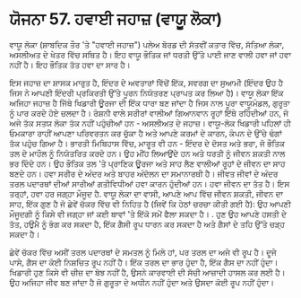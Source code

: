 # ਯੋਜਨਾ 57. ਹਵਾਈ ਜਹਾਜ਼ (ਵਾਯੂ ਲੋਕਾ)

ਵਾਯੂ ਲੋਕਾ (ਸ਼ਾਬਦਿਕ ਤੌਰ 'ਤੇ "ਹਵਾਈ ਜਹਾਜ਼") ਪਲੇਅ ਬੋਰਡ ਦੀ ਸੱਤਵੀਂ ਕਤਾਰ ਵਿੱਚ, ਸੱਤਿਆ ਲੋਕਾ, ਅਸਲੀਅਤ ਦੇ ਖੇਤਰ ਵਿੱਚ ਸਥਿਤ ਹੈ। ਇਹ ਵਾਯੂ ਭੌਤਿਕ ਜਾਂ ਧਰਤੀ ਉੱਤੇ ਪਾਈ ਜਾਣ ਵਾਲੀ ਹਵਾ ਜਾਂ ਹਵਾ ਨਹੀਂ ਹੈ। ਇਹ ਭੌਤਿਕ ਤੱਤ ਹਵਾ ਦਾ ਸਾਰ ਹੈ।

ਇਸ ਜਹਾਜ਼ ਦਾ ਸ਼ਾਸਕ ਮਾਰੁਤ ਹੈ, ਇੰਦਰ ਦੇ ਅਵਤਾਰਾਂ ਵਿੱਚੋਂ ਇੱਕ, ਸਵਰਗ ਦਾ ਸੁਆਮੀ (ਇੰਦਰ ਉਹ ਹੈ ਜਿਸ ਨੇ ਆਪਣੀ ਇੰਦਰੀ ਪ੍ਰਕਿਰਤੀ ਉੱਤੇ ਪੂਰਨ ਨਿਯੰਤਰਣ ਪ੍ਰਾਪਤ ਕਰ ਲਿਆ ਹੈ)। ਵਾਯੂ ਲੋਕਾ ਇੱਕ ਅਜਿਹਾ ਜਹਾਜ਼ ਹੈ ਜਿੱਥੇ ਖਿਡਾਰੀ ਊਰਜਾ ਦੀ ਇੱਕ ਧਾਰਾ ਬਣ ਜਾਂਦਾ ਹੈ ਜਿਸ ਨਾਲ ਪੂਰਾ ਵਾਯੂਮੰਡਲ, ਗੁਰੂਤਾ ਨੂੰ ਪਾਰ ਕਰਦੇ ਹੋਏ ਚਲਦਾ ਹੈ। ਰੋਸ਼ਨੀ ਵਾਲੇ ਸਰੀਰਾਂ ਵਾਲੀਆਂ ਗਿਆਨਵਾਨ ਰੂਹਾਂ ਇੱਥੇ ਰਹਿੰਦੀਆਂ ਹਨ, ਜੋ ਅਜੇ ਤੱਕ ਸਤਯ ਲੋਕਾ ਤੱਕ ਨਹੀਂ ਪਹੁੰਚੀਆਂ ਹਨ - ਅਸਲੀਅਤ ਦੇ ਜਹਾਜ਼। ਵਾਯੂ-ਲੋਕ ਖਿਡਾਰੀ ਪਹਿਲਾਂ ਹੀ ਓਮਕਾਰਾ ਰਾਹੀਂ ਆਪਣਾ ਪਰਿਵਰਤਨ ਕਰ ਚੁੱਕਾ ਹੈ ਅਤੇ ਆਪਣੇ ਕਰਮਾਂ ਦੇ ਕਾਰਨ, ਕੰਪਨ ਦੇ ਉੱਚੇ ਢੰਗਾਂ ਤੱਕ ਪਹੁੰਚ ਗਿਆ ਹੈ। ਭਾਰਤੀ ਮਿਥਿਹਾਸ ਵਿੱਚ, ਮਾਰੂਤ ਵੀ ਹਨ - ਇੰਦਰ ਦੇ ਦੋਸਤ ਅਤੇ ਭਰਾ, ਜੋ ਭੌਤਿਕ ਤਲ ਦੇ ਮਾਹੌਲ ਨੂੰ ਨਿਯੰਤਰਿਤ ਕਰਦੇ ਹਨ। ਉਹ ਮੀਂਹ ਲਿਆਉਂਦੇ ਹਨ ਅਤੇ ਧਰਤੀ ਨੂੰ ਜੀਵਨ ਸ਼ਕਤੀ ਨਾਲ ਭਰ ਦਿੰਦੇ ਹਨ। ਉਹ ਭੌਤਿਕ ਤਲ 'ਤੇ ਪ੍ਰਾਣਿਕ ਊਰਜਾ ਅਤੇ ਸਾਹ ਲੈਣ ਵਾਲੀਆਂ ਰੂਹਾਂ ਦੇ ਜੀਵਨ ਦਾ ਸਾਹ ਬਣਦੇ ਹਨ। ਹਵਾ ਸਰੀਰ ਦੇ ਅੰਦਰ ਅਤੇ ਬਾਹਰ ਅੰਦੋਲਨ ਦਾ ਸਮਾਨਾਰਥੀ ਹੈ। ਜੀਵਤ ਜੀਵਾਂ ਦੇ ਅੰਦਰ ਤਰਲ ਪਦਾਰਥਾਂ ਦੀਆਂ ਸਾਰੀਆਂ ਗਤੀਵਿਧੀਆਂ ਹਵਾ ਕਾਰਨ ਹੁੰਦੀਆਂ ਹਨ। ਹਵਾ ਜੀਵਨ ਦਾ ਤੱਤ ਹੈ। ਇਸ ਤਰ੍ਹਾਂ, ਹਵਾ ਹਰ ਜਗ੍ਹਾ ਮੌਜੂਦ ਹੈ. ਵਾਯੂ ਲੋਕਾ ਦਾ ਵਾਸੀ, ਆਪਣੇ ਆਪ ਵਿੱਚ ਜੀਵਨ ਸ਼ਕਤੀ, ਜੀਵਨ ਦਾ ਸਾਹ, ਇੱਕ ਗੁਣ ਹੈ ਜੋ ਛੇਵੇਂ ਚੱਕਰ ਵਿੱਚ ਵੀ ਨਿਹਿਤ ਹੈ (ਜਿਵੇਂ ਕਿ ਹੇਠਾਂ ਚਰਚਾ ਕੀਤੀ ਗਈ ਹੈ): ਉਹ ਆਪਣੀ ਮੌਜੂਦਗੀ ਨੂੰ ਕਿਸੇ ਵੀ ਜਗ੍ਹਾ ਜਾਂ ਕਈ ਥਾਵਾਂ 'ਤੇ ਇੱਕੋ ਸਮੇਂ ਫੈਲਾ ਸਕਦਾ ਹੈ। . ਹੁਣ ਉਹ ਆਪਣੇ ਹਸਤੀ ਦੇ ਤੱਤ, ਹਉਮੈ ਨੂੰ ਭੰਗ ਕਰ ਸਕਦਾ ਹੈ, ਇੱਕ ਗੈਸੀ ਰੂਪ ਧਾਰਨ ਕਰ ਸਕਦਾ ਹੈ ਅਤੇ ਗੈਸਾਂ ਦੇ ਤਹਿ ਉੱਤੇ ਚੜ੍ਹ ਸਕਦਾ ਹੈ।

ਛੇਵੇਂ ਚੱਕਰ ਵਿੱਚ ਅਸੀਂ ਤਰਲ ਪਦਾਰਥਾਂ ਦੇ ਸਮਤਲ ਨੂੰ ਮਿਲੇ ਹਾਂ, ਪਰ ਤਰਲ ਦਾ ਅਜੇ ਵੀ ਰੂਪ ਹੈ। ਦੂਜੇ ਪਾਸੇ, ਗੈਸ ਦਾ ਕੋਈ ਨਿਸ਼ਚਿਤ ਰੂਪ ਨਹੀਂ ਹੈ। ਇੱਕ ਤਰਲ ਦਾ ਭਾਰ ਹੁੰਦਾ ਹੈ, ਇੱਕ ਗੈਸ ਦਾ ਨਹੀਂ ਹੁੰਦਾ। ਖਿਡਾਰੀ ਹੁਣ ਕਿਸੇ ਵੀ ਚੀਜ਼ ਦਾ ਬੋਝ ਨਹੀਂ ਹੈ, ਉਸਨੇ ਕਾਰਵਾਈ ਦੀ ਸੱਚੀ ਆਜ਼ਾਦੀ ਹਾਸਲ ਕਰ ਲਈ ਹੈ। ਉਹ ਅਜਿਹਾ ਜੀਵ ਬਣ ਜਾਂਦਾ ਹੈ ਜੋ ਗੁਰੂਤਾ ਦੇ ਅਧੀਨ ਨਹੀਂ ਹੁੰਦਾ ਅਤੇ ਉਸਦਾ ਕੋਈ ਰੂਪ ਨਹੀਂ ਹੁੰਦਾ।

